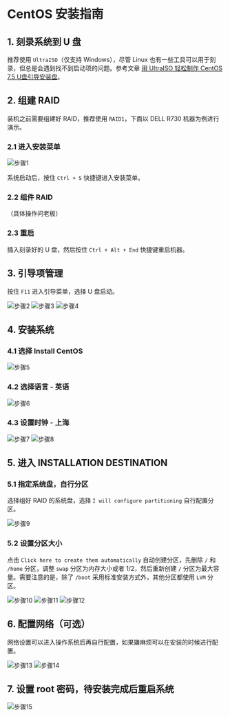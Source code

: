 # CentOS 安装指南

## 1. 刻录系统到 U 盘

推荐使用 `UltraISO`（仅支持 Windows），尽管 Linux 也有一些工具可以用于刻录，但总是会遇到找不到启动项的问题。参考文章 [用 UltraISO 轻松制作 CentOS 7.5 U盘引导安装盘](https://www.jianshu.com/p/3f2f60de67c3)。

## 2. 组建 RAID

装机之前需要组建好 RAID，推荐使用 `RAID1`，下面以 DELL R730 机器为例进行演示。

### 2.1 进入安装菜单

![步骤1](.images/installation-1.jpeg)

系统启动后，按住 `Ctrl + S` 快捷键进入安装菜单。

### 2.2 组件 RAID

（具体操作问老板）

### 2.3 重启

插入刻录好的 U 盘，然后按住 `Ctrl + Alt + End` 快捷键重启机器。

## 3. 引导项管理

按住 `F11` 进入引导菜单，选择 U 盘启动。

![步骤2](.images/installation-2.jpeg)
![步骤3](.images/installation-3.jpeg)
![步骤4](.images/installation-4.jpeg)

## 4. 安装系统

### 4.1 选择 Install CentOS

![步骤5](.images/installation-5.jpeg)

### 4.2 选择语言 - 英语

![步骤6](.images/installation-6.jpeg)

### 4.3 设置时钟 - 上海

![步骤7](.images/installation-7.jpeg)
![步骤8](.images/installation-8.jpeg)

## 5. 进入 INSTALLATION DESTINATION

### 5.1 指定系统盘，自行分区

选择组好 RAID 的系统盘，选择 `I will configure partitioning` 自行配置分区。

![步骤9](.images/installation-9.jpeg)

### 5.2 设置分区大小

点击 `Click here to create them automatically` 自动创建分区，先删除 `/` 和 `/home` 分区，调整 `swap` 分区为内存大小或者 1/2，然后重新创建 `/` 分区为最大容量。需要注意的是，除了 `/boot` 采用标准安装方式外，其他分区都使用 `LVM` 分区。

![步骤10](.images/installation-10.jpeg)
![步骤11](.images/installation-11.jpeg)
![步骤12](.images/installation-12.jpeg)

## 6. 配置网络（可选）

网络设置可以进入操作系统后再自行配置，如果嫌麻烦可以在安装的时候进行配置。

![步骤13](.images/installation-13.jpeg)
![步骤14](.images/installation-14.jpeg)

## 7. 设置 root 密码，待安装完成后重启系统

![步骤15](.images/installation-15.jpeg)